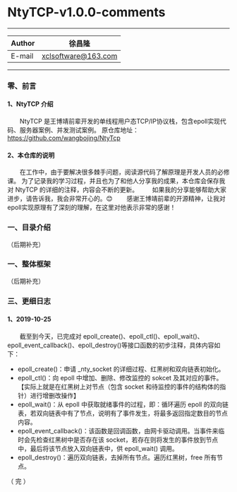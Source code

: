 NtyTCP-v1.0.0-comments
===========================
****
	
|Author|徐昌隆|
|---|---
|E-mail|xclsoftware@163.com

****
### 零、前言
#### 1、NtyTCP 介绍
　　NtyTCP 是王博靖前辈开发的单线程用户态TCP/IP协议栈，包含epoll实现代码、服务器案例、并发测试案例。
原仓库地址：https://github.com/wangbojing/NtyTcp
#### 2、本仓库的说明
　　在工作中，由于要解决很多棘手问题，阅读源代码了解原理是开发人员的必修课。
为了记录我的学习过程，并且也为了和他人分享我的成果，本仓库会保存我对 NtyTCP 
的详细的注释，内容会不断的更新。
　　如果我的分享能够帮助大家进步，请告诉我，我会非常开心的。😊
　　感谢王博靖前辈的开源精神，让我对epoll实现原理有了深刻的理解，在这里对他表示非常的感谢！
### 一、目录介绍
（后期补充）
### 一、整体框架
（后期补充）
### 三、更细日志
#### 1、2019-10-25
　　截至到今天，已完成对 epoll_create()、epoll_ctl()、epoll_wait()、epoll_event_callback()、epoll_destroy()等接口函数的初步注释，具体内容如下：
   * epoll_create()：申请 _nty_socket 的详细过程、红黑树和双向链表初始化。
   * epoll_ctl()：向 epoll 中增加、删除、修改监控的 sokcet 及其对应的事件。【实际上就是在红黑树上对节点（包含 socket 和待监控的事件的结构体的指针）进行增删改操作】
   * epoll_wait()：从 epoll 中获取就绪事件的过程，即：循环遍历 epoll 的双向链表，若双向链表中有了节点，说明有了事件发生，将最多返回指定数目的节点内容。
   * epoll_event_callback()：该函数是回调函数，由网卡驱动调用。当事件来临时会先检查红黑树中是否存在该 socket，若存在则将发生的事件放到节点中，最后将该节点放入双向链表中，供 epoll_wait() 调用。
   * epoll_destroy()：遍历双向链表，去掉所有节点。遍历红黑树，free 所有节点。

（ 完 ）